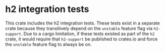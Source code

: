 # h2 integration tests

This crate includes the h2 integration tests. These tests exist in a separate
crate because they transitively depend on the `unstable` feature flag via
`h2-support`. Due to a cargo limitation, if these tests existed as part of the
`h2` crate, it would require that `h2-support` be published to crates.io and
force the `unstable` feature flag to always be on.
